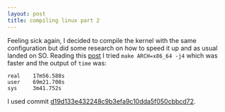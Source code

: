 ```yaml
---
layout: post
title: compiling linux part 2
---
```



Feeling sick again, I decided to compile the kernel with the same configuration
but did some research on how to speed it up and as usual landed on SO.  Reading
this
[post](http://stackoverflow.com/questions/23279178/how-to-speed-up-linux-kernel-compilation)
I tried `make ARCH=x86_64 -j4` which was faster and the output of `time` was:

    real    17m56.588s
    user    69m21.700s
    sys     3m41.752s

I used commit
[d19d133e432248c9b3efa9c10dda5f050cbbcd72](https://github.com/torvalds/linux/commit/d19d133e432248c9b3efa9c10dda5f050cbbcd72).

